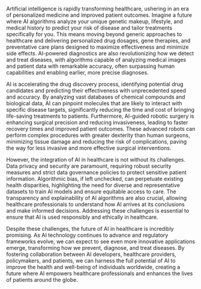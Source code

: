 Artificial intelligence is rapidly transforming healthcare, ushering in an era of personalized medicine and improved patient outcomes. Imagine a future where AI algorithms analyze your unique genetic makeup, lifestyle, and medical history to predict your risk of disease and tailor treatments specifically for you. This means moving beyond generic approaches to healthcare and delivering personalized drug dosages, gene therapies, and preventative care plans designed to maximize effectiveness and minimize side effects. AI-powered diagnostics are also revolutionizing how we detect and treat diseases, with algorithms capable of analyzing medical images and patient data with remarkable accuracy, often surpassing human capabilities and enabling earlier, more precise diagnoses.

AI is accelerating the drug discovery process, identifying potential drug candidates and predicting their effectiveness with unprecedented speed and accuracy. By analyzing vast databases of chemical compounds and biological data, AI can pinpoint molecules that are likely to interact with specific disease targets, significantly reducing the time and cost of bringing life-saving treatments to patients. Furthermore, AI-guided robotic surgery is enhancing surgical precision and reducing invasiveness, leading to faster recovery times and improved patient outcomes. These advanced robots can perform complex procedures with greater dexterity than human surgeons, minimizing tissue damage and reducing the risk of complications, paving the way for less invasive and more effective surgical interventions.

However, the integration of AI in healthcare is not without its challenges. Data privacy and security are paramount, requiring robust security measures and strict data governance policies to protect sensitive patient information. Algorithmic bias, if left unchecked, can perpetuate existing health disparities, highlighting the need for diverse and representative datasets to train AI models and ensure equitable access to care. The transparency and explainability of AI algorithms are also crucial, allowing healthcare professionals to understand how AI arrives at its conclusions and make informed decisions. Addressing these challenges is essential to ensure that AI is used responsibly and ethically in healthcare.

Despite these challenges, the future of AI in healthcare is incredibly promising. As AI technology continues to advance and regulatory frameworks evolve, we can expect to see even more innovative applications emerge, transforming how we prevent, diagnose, and treat diseases. By fostering collaboration between AI developers, healthcare providers, policymakers, and patients, we can harness the full potential of AI to improve the health and well-being of individuals worldwide, creating a future where AI empowers healthcare professionals and enhances the lives of patients around the globe.